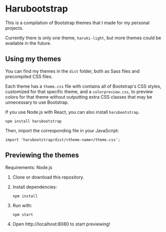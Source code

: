 # Harubootstrap

This is a compilation of Bootstrap themes that I made for my personal projects.

Currently there is only one theme, ``haruki-light``, but more themes could be available in the future.


## Using my themes

You can find my themes in the ``dist`` folder, both as Sass files and precompiled CSS files.

Each theme has a ``theme.css`` file with contains all of Bootstrap's CSS styles, customized for that specific theme, and a ``colorpreview.css``, to preview colors for that theme without outputting extra CSS classes that may be unnecessary to use Bootstrap.

If you use Node.js with React, you can also install ``harubootstrap``.

```
npm install harubootstrap
```

Then, import the corresponding file in your JavaScript:

```
import 'harubootstrap/dist/<theme-name>/theme.css';
```


## Previewing the themes

Requirements: Node.js

1.  Clone or download this repository.
2.  Install dependencies:

    ```
    npm install
    ```

3.  Run with:

    ```
    npm start
    ```
    
4.  Open http://localhost:8080 to start previewing!